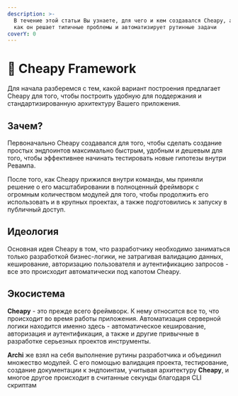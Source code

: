```yaml
---
description: >-
  В течение этой статьи Вы узнаете, для чего и кем создавался Cheapy, а также
  как он решает типичные проблемы и автоматизирует рутинные задачи
coverY: 0
---
```


# 🤘 Cheapy Framework

Для начала разберемся с тем, какой вариант построения предлагает Cheapy для того, чтобы построить удобную для поддержания и стандартизированную архитектуру Вашего приложения.

## Зачем? <a href="#why" id="why"></a>

Первоначально Cheapy создавался для того, чтобы сделать создание простых эндпоинтов максимально быстрым, удобным и дешевым для того, чтобы эффективнее начинать тестировать новые гипотезы внутри Ревампа.

После того, как Cheapy прижился внутри команды, мы приняли решение о его масштабировании в полноценный фреймворк с огромным количеством модулей для того, чтобы продолжить его использовать и в крупных проектах, а также подготовились к запуску в публичный доступ.

## Идеология <a href="#idea" id="idea"></a>

Основная идея Cheapy в том, что разработчику необходимо заниматься только разработкой бизнес-логики, не затрагивая валидацию данных, кеширование, авторизацию пользователя и аутентификацию запросов - все это происходит автоматически под капотом Cheapy.

## Экосистема <a href="#ecosystem" id="ecosystem"></a>

**Cheapy** - это прежде всего фреймворк. К нему относится все то, что происходит во время работы приложения. Автоматизация серверной логики находится именно здесь - автоматическое кеширование, авторизация и аутентификация, а также и другие привычные в разработке серьезных проектов инструменты.

**Archi** же взял на себя выполнение рутины разработчика и объединил множество модулей. С его помощью валидация проекта, тестирование, создание документации к эндпоинтам, учитывая архитектуру **Cheapy**, и многое другое происходит в считанные секунды благодаря CLI скриптам

